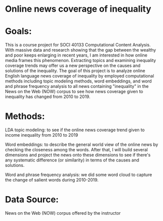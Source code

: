 # Online news coverage of inequality

# Goals: 

This is a course project for SOCI 40133 Computational Content Analysis. With massive data and research showing that the gap between the wealthy and poor keeps enlarging in recent years, I am interested in how online media frames this phenomenon. Extracting topics and examining inequality coverage trends may offer us a new perspective on the causes and solutions of the inequality. The goal of this project is to analyze online English language news coverage of inequality by employed computational methods including topic modeling methods, word embeddings, and word and phrase frequency analysis to all news containing "inequality" in the News on the Web (NOW) corpus to see how news coverage given to inequality has changed from 2010 to 2019.

# Methods: 

LDA topic modeling: to see if the online news coverage trend given to income inequality from 2010 to 2019
    
Word embeddings: to describe the general world view of the online news by checking the closeness among the words. After that, I will build several dimensions and project the news onto these dimensions to see if there's any systematic difference (or similarity) in terms of the causes and solutions.

Word and phrase frequency analysis: we did some word cloud to capture the change of salient words during 2010-2019. 

# Data Source:

News on the Web (NOW) corpus offered by the instructor
